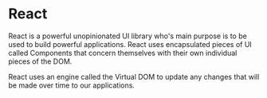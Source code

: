 # React
  React is a powerful unopinionated UI library who's main purpose is to be used to build powerful applications. React uses encapsulated pieces of UI called Components that concern themselves with their own individual pieces of the DOM.

  React uses an engine called the Virtual DOM to update any changes that will be made over time to our applications.